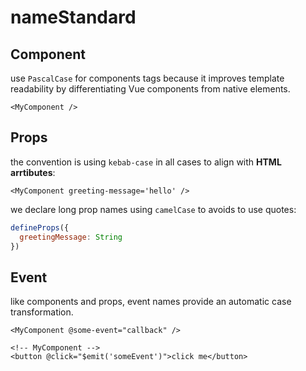 # nameStandard

## Component

use `PascalCase` for components tags because it improves template readability by differentiating Vue components from native elements.

```vue
<MyComponent />
```

## Props

the convention is using `kebab-case` in all cases to align with **HTML arrtibutes**:

```vue
<MyComponent greeting-message='hello' />
```

we declare long prop names using `camelCase` to avoids to use quotes:

```js
defineProps({
  greetingMessage: String
})
```

## Event

like components and props, event names provide an automatic case transformation.

```vue
<MyComponent @some-event="callback" />

<!-- MyComponent -->
<button @click="$emit('someEvent')">click me</button>
```
